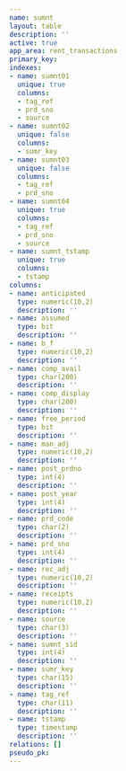 ```yaml
---
name: sumnt
layout: table
description: ''
active: true
app_area: rent_transactions
primary_key: 
indexes:
- name: sumnt01
  unique: true
  columns:
  - tag_ref
  - prd_sno
  - source
- name: sumnt02
  unique: false
  columns:
  - sumr_key
- name: sumnt03
  unique: false
  columns:
  - tag_ref
  - prd_sno
- name: sumnt04
  unique: true
  columns:
  - tag_ref
  - prd_sno
  - source
- name: sumnt_tstamp
  unique: true
  columns:
  - tstamp
columns:
- name: anticipated
  type: numeric(10,2)
  description: ''
- name: assumed
  type: bit
  description: ''
- name: b_f
  type: numeric(10,2)
  description: ''
- name: comp_avail
  type: char(200)
  description: ''
- name: comp_display
  type: char(200)
  description: ''
- name: free_period
  type: bit
  description: ''
- name: man_adj
  type: numeric(10,2)
  description: ''
- name: post_prdno
  type: int(4)
  description: ''
- name: post_year
  type: int(4)
  description: ''
- name: prd_code
  type: char(2)
  description: ''
- name: prd_sno
  type: int(4)
  description: ''
- name: rec_adj
  type: numeric(10,2)
  description: ''
- name: receipts
  type: numeric(10,2)
  description: ''
- name: source
  type: char(3)
  description: ''
- name: sumnt_sid
  type: int(4)
  description: ''
- name: sumr_key
  type: char(15)
  description: ''
- name: tag_ref
  type: char(11)
  description: ''
- name: tstamp
  type: timestamp
  description: ''
relations: []
pseudo_pk: 
---
```


